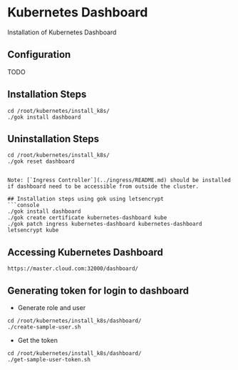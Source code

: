 # Kubernetes Dashboard

Installation of Kubernetes Dashboard

## Configuration

TODO

## Installation Steps

```shell
cd /root/kubernetes/install_k8s/
./gok install dashboard
```

## Uninstallation Steps
```shell
cd /root/kubernetes/install_k8s/
./gok reset dashboard
```

```console

Note: [`Ingress Controller`](../ingress/README.md) should be installed if dashboard need to be accessible from outside the cluster.

## Installation steps using gok using letsencrypt
```console
./gok install dashboard
./gok create certificate kubernetes-dashboard kube
./gok patch ingress kubernetes-dashboard kubernetes-dashboard letsencrypt kube
```


## Accessing Kubernetes Dashboard

```text
https://master.cloud.com:32000/dashboard/
```

## Generating token for login to dashboard

- Generate role and user
```shell
cd /root/kubernetes/install_k8s/dashboard/
./create-sample-user.sh
```

- Get the token
```shell
cd /root/kubernetes/install_k8s/dashboard/
./get-sample-user-token.sh
```
